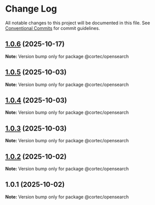 # Change Log

All notable changes to this project will be documented in this file.
See [Conventional Commits](https://conventionalcommits.org) for commit guidelines.

## [1.0.6](https://github.com/saswatds/cortec/compare/@cortec/opensearch@1.0.5...@cortec/opensearch@1.0.6) (2025-10-17)

**Note:** Version bump only for package @cortec/opensearch

## [1.0.5](https://github.com/saswatds/cortec/compare/@cortec/opensearch@1.0.4...@cortec/opensearch@1.0.5) (2025-10-03)

**Note:** Version bump only for package @cortec/opensearch

## [1.0.4](https://github.com/saswatds/cortec/compare/@cortec/opensearch@1.0.3...@cortec/opensearch@1.0.4) (2025-10-03)

**Note:** Version bump only for package @cortec/opensearch

## [1.0.3](https://github.com/saswatds/cortec/compare/@cortec/opensearch@1.0.2...@cortec/opensearch@1.0.3) (2025-10-03)

**Note:** Version bump only for package @cortec/opensearch

## [1.0.2](https://github.com/saswatds/cortec/compare/@cortec/opensearch@1.0.1...@cortec/opensearch@1.0.2) (2025-10-02)

**Note:** Version bump only for package @cortec/opensearch

## 1.0.1 (2025-10-02)

**Note:** Version bump only for package @cortec/opensearch
